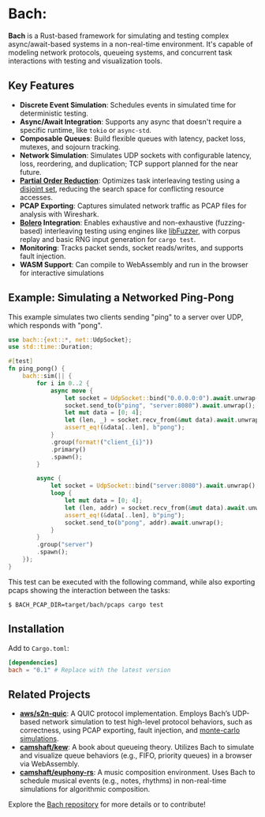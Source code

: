 # Bach:

**Bach** is a Rust-based framework for simulating and testing complex async/await-based systems in a non-real-time environment. It's capable of modeling network protocols, queueing systems, and concurrent task interactions with  testing and visualization tools.

## Key Features
- **Discrete Event Simulation**: Schedules events in simulated time for deterministic testing.
- **Async/Await Integration**: Supports any async that doesn't require a specific runtime, like `tokio` or `async-std`.
- **Composable Queues**: Build flexible queues with latency, packet loss, mutexes, and sojourn tracking.
- **Network Simulation**: Simulates UDP sockets with configurable latency, loss, reordering, and duplication; TCP support planned for the near future.
- **[Partial Order Reduction](https://en.wikipedia.org/wiki/Partial_order_reduction)**: Optimizes task interleaving testing using a [disjoint set](https://en.wikipedia.org/wiki/Disjoint-set_data_structure), reducing the search space for conflicting resource accesses.
- **PCAP Exporting**: Captures simulated network traffic as PCAP files for analysis with Wireshark.
- **[Bolero](https://github.com/camshaft/bolero) Integration**: Enables exhaustive and non-exhaustive (fuzzing-based) interleaving testing using engines like [libFuzzer](https://llvm.org/docs/LibFuzzer.html), with corpus replay and basic RNG input generation for `cargo test`.
- **Monitoring**: Tracks packet sends, socket reads/writes, and supports fault injection.
- **WASM Support**: Can compile to WebAssembly and run in the browser for interactive simulations

## Example: Simulating a Networked Ping-Pong

This example simulates two clients sending "ping" to a server over UDP, which responds with "pong".

```rust
use bach::{ext::*, net::UdpSocket};
use std::time::Duration;

#[test]
fn ping_pong() {
    bach::sim(|| {
        for i in 0..2 {
            async move {
                let socket = UdpSocket::bind("0.0.0.0:0").await.unwrap();
                socket.send_to(b"ping", "server:8080").await.unwrap();
                let mut data = [0; 4];
                let (len, _) = socket.recv_from(&mut data).await.unwrap();
                assert_eq!(&data[..len], b"pong");
            }
            .group(format!("client_{i}"))
            .primary()
            .spawn();
        }

        async {
            let socket = UdpSocket::bind("server:8080").await.unwrap();
            loop {
                let mut data = [0; 4];
                let (len, addr) = socket.recv_from(&mut data).await.unwrap();
                assert_eq!(&data[..len], b"ping");
                socket.send_to(b"pong", addr).await.unwrap();
            }
        }
        .group("server")
        .spawn();
    });
}
```

This test can be executed with the following command, while also exporting pcaps showing the interaction between the tasks:

```
$ BACH_PCAP_DIR=target/bach/pcaps cargo test
```

## Installation

Add to `Cargo.toml`:
```toml
[dependencies]
bach = "0.1" # Replace with the latest version
```

## Related Projects

- **[aws/s2n-quic](https://github.com/aws/s2n-quic)**: A QUIC protocol implementation. Employs Bach’s UDP-based network simulation to test high-level protocol behaviors, such as correctness, using PCAP exporting, fault injection, and [monte-carlo simulations](https://dnglbrstg7yg.cloudfront.net/8f7696e6d3163286a915ec29a6d0bd709c946ee8/sim/index.html#network_jitter/duration.json).
- **[camshaft/kew](https://github.com/camshaft/kew)**: A book about queueing theory. Utilizes Bach to simulate and visualize queue behaviors (e.g., FIFO, priority queues) in a browser via WebAssembly.
- **[camshaft/euphony-rs](https://github.com/camshaft/euphony-rs)**: A music composition environment. Uses Bach to schedule musical events (e.g., notes, rhythms) in non-real-time simulations for algorithmic composition.

Explore the [Bach repository](https://github.com/camshaft/bach) for more details or to contribute!

